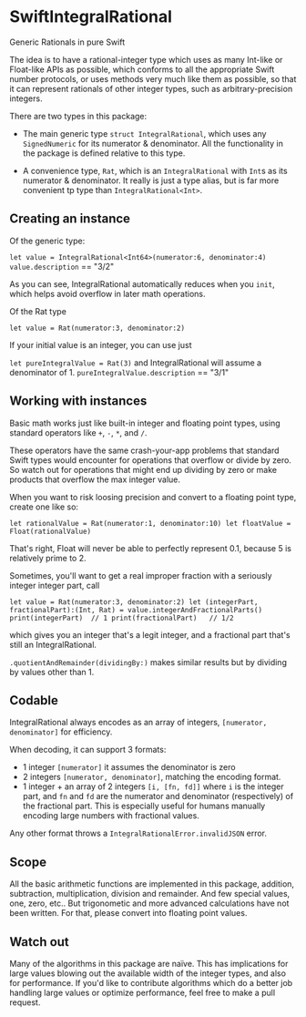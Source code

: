 # SwiftIntegralRational
Generic Rationals in pure Swift

The idea is to have a rational-integer type which uses as many Int-like or Float-like APIs as possible, which conforms to all the appropriate Swift number protocols, or uses methods very much like them as possible, so that it can represent rationals of other integer types, such as arbitrary-precision integers.


There are two types in this package:

- The main generic type `struct IntegralRational`, which uses any `SignedNumeric` for its numerator & denominator.  All the functionality in the package is defined relative to this type.

- A convenience type, `Rat`, which is an `IntegralRational` with `Int`s as its numerator & denominator.  It really is just a type alias, but is far more convenient tp type than `IntegralRational<Int>`.


## Creating an instance

Of the generic type:

`let value = IntegralRational<Int64>(numerator:6, denominator:4)`
`value.description` == "3/2"

As you can see, IntegralRational automatically reduces when you `init`, which helps avoid overflow in later math operations.

Of the Rat type

`let value = Rat(numerator:3, denominator:2)`

If your initial value is an integer, you can use just 

`let pureIntegralValue = Rat(3)`
and IntegralRational will assume a denominator of 1.
`pureIntegralValue.description` == "3/1"


## Working with instances

Basic math works just like built-in integer and floating point types, using standard operators like `+`, `-`, `*`, and `/`.

These operators have the same crash-your-app problems that standard Swift types would encounter for operations that overflow or divide by zero.  So watch out for operations that might end up dividing by zero or make products that overflow the max integer value.

When you want to risk loosing precision and convert to a floating point type, create one like so:

`let rationalValue = Rat(numerator:1, denominator:10)
let floatValue = Float(rationalValue)`

That's right, Float will never be able to perfectly represent 0.1, because 5 is relatively prime to 2.

Sometimes, you'll want to get a real improper fraction with a seriously integer integer part, call 

`let value = Rat(numerator:3, denominator:2)
let (integerPart, fractionalPart):(Int, Rat) = value.integerAndFractionalParts()
print(integerPart)	// 1
print(fractionalPart)	// 1/2`

which gives you an integer that's a legit integer, and a fractional part that's still an IntegralRational.

`.quotientAndRemainder(dividingBy:)` makes similar results but by dividing by values other than 1.



## Codable

IntegralRational always encodes as an array of integers, `[numerator, denominator]` for efficiency.

When decoding, it can support 3 formats:
- 1 integer `[numerator]`  it assumes the denominator is zero
- 2 integers `[numerator, denominator]`, matching the encoding format.
- 1 integer + an array of 2 integers `[i, [fn, fd]]` where `i` is the integer part, and `fn` and `fd` are the numerator and denominator (respectively) of the fractional part.  This is especially useful for humans manually encoding large numbers with fractional values.

Any other format throws a `IntegralRationalError.invalidJSON` error.




## Scope
All the basic arithmetic functions are implemented in this package, addition, subtraction, multiplication, division and remainder.  And few special values, one, zero, etc..   But trigonometic and more advanced calculations have not been written.  For that, please convert into floating point values.


## Watch out
Many of the algorithms in this package are naïve.   This has implications for large values blowing out the available width of the integer types, and also for performance.  If you'd like to contribute algorithms which do a better job handling large values or optimize performance, feel free to make a pull request.

